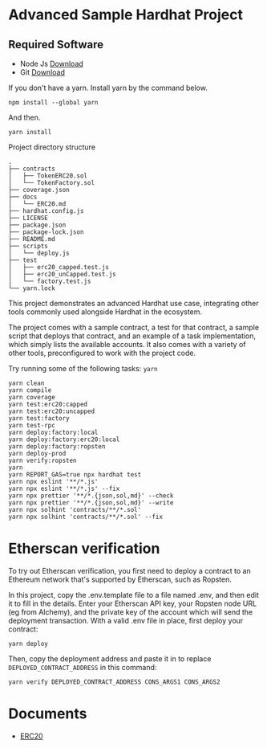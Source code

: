 # Advanced Sample Hardhat Project

## Required Software

- Node Js [Download](https://nodejs.org/en/)
- Git [Download](https://git-scm.com/)

If you don't have a yarn. Install yarn by the command below.

```
npm install --global yarn
```

And then.

```
yarn install
```

Project directory structure

```shell
.
├── contracts
│   ├── TokenERC20.sol
│   └── TokenFactory.sol
├── coverage.json
├── docs
│   └── ERC20.md
├── hardhat.config.js
├── LICENSE
├── package.json
├── package-lock.json
├── README.md
├── scripts
│   └── deploy.js
├── test
│   ├── erc20_capped.test.js
│   ├── erc20_unCapped.test.js
│   └── factory.test.js
└── yarn.lock

```

This project demonstrates an advanced Hardhat use case, integrating other tools commonly used alongside Hardhat in the ecosystem.

The project comes with a sample contract, a test for that contract, a sample script that deploys that contract, and an example of a task implementation, which simply lists the available accounts. It also comes with a variety of other tools, preconfigured to work with the project code.

Try running some of the following tasks: `yarn`

```shell
yarn clean
yarn compile
yarn coverage
yarn test:erc20:capped
yarn test:erc20:uncapped
yarn test:factory
yarn test-rpc
yarn deploy:factory:local
yarn deploy:factory:erc20:local
yarn deploy:factory:ropsten
yarn deploy-prod
yarn verify:ropsten
yarn
yarn REPORT_GAS=true npx hardhat test
yarn npx eslint '**/*.js'
yarn npx eslint '**/*.js' --fix
yarn npx prettier '**/*.{json,sol,md}' --check
yarn npx prettier '**/*.{json,sol,md}' --write
yarn npx solhint 'contracts/**/*.sol'
yarn npx solhint 'contracts/**/*.sol' --fix
```

# Etherscan verification

To try out Etherscan verification, you first need to deploy a contract to an Ethereum network that's supported by Etherscan, such as Ropsten.

In this project, copy the .env.template file to a file named .env, and then edit it to fill in the details. Enter your Etherscan API key, your Ropsten node URL (eg from Alchemy), and the private key of the account which will send the deployment transaction. With a valid .env file in place, first deploy your contract:

```shell
yarn deploy
```

Then, copy the deployment address and paste it in to replace `DEPLOYED_CONTRACT_ADDRESS` in this command:

```shell
yarn verify DEPLOYED_CONTRACT_ADDRESS CONS_ARGS1 CONS_ARGS2
```

# Documents

- [ERC20](./docs/ERC20)
